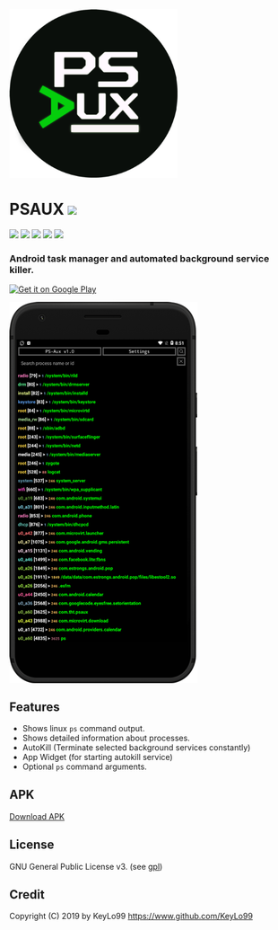 <img align="center" src='https://github.com/KeyLo99/PSAUX/blob/master/src/main/res/drawable/psaux1.png' width='300' height='300'/>

# PSAUX  <a href="https://github.com/KeyLo99/PSAUX/releases"><img src="https://img.shields.io/github/release/KeyLo99/PSAUX.svg"/>
</a>
<a href="https://github.com/KeyLo99/PSAUX/issues"><img src="https://img.shields.io/github/issues/KeyLo99/PSAUX.svg"/></a>
<a href="https://github.com/KeyLo99/PSAUX/pulls"><img src="https://img.shields.io/github/issues-pr/KeyLo99/PSAUX.svg"/></a>
<a href="https://github.com/KeyLo99/PSAUX/stargazers"><img src="https://img.shields.io/github/stars/KeyLo99/PSAUX.svg"/></a>
<a href="https://github.com/KeyLo99/PSAUX/network"><img src="https://img.shields.io/github/forks/KeyLo99/PSAUX.svg"/></a>
<a href="https://github.com/KeyLo99/PSAUX/blob/master/LICENSE"><img src="https://img.shields.io/github/license/KeyLo99/PSAUX.svg"/></a>
     
### Android task manager and automated background service killer.
 
 [<img src="https://play.google.com/intl/en_us/badges/images/generic/en-play-badge.png"
     alt="Get it on Google Play"
     height="80">](https://play.google.com/store/apps/details?id=com.tht.psaux)
     
<img align="center" src='https://github.com/KeyLo99/PSAUX/blob/master/src/main/res/drawable/example_phone.png' width='335' height='679'/>

## Features

* Shows linux `ps` command output.
* Shows detailed information about processes.
* AutoKill (Terminate selected background services constantly)
* App Widget (for starting autokill service)
* Optional `ps` command arguments.

## APK

[Download APK](https://github.com/KeyLo99/APKs/raw/master/psaux-v1.5.apk)

## License

GNU General Public License v3. (see [gpl](https://www.gnu.org/licenses/gpl.txt))

## Credit

Copyright (C) 2019 by KeyLo99 https://www.github.com/KeyLo99
